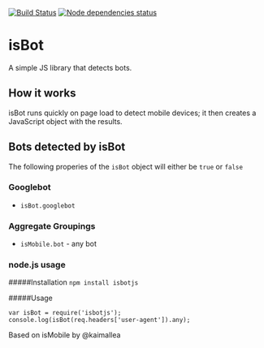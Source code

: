 [![Build Status](https://travis-ci.org/kaimallea/isBot.png)](https://travis-ci.org/kaimallea/isBot)
[![Node dependencies status](https://david-dm.org/kaimallea/isBot.png)](https://david-dm.org/kaimallea/isBot)

# isBot

A simple JS library that detects bots.

## How it works

isBot runs quickly on page load to detect mobile devices; it then creates a JavaScript object with the results.

## Bots detected by isBot

The following properies of the `isBot` object will either be `true` or `false`

### Googlebot

* `isBot.googlebot`

### Aggregate Groupings

* `isMobile.bot` - any bot 

### node.js usage

#####Installation
`npm install isbotjs`

#####Usage
```
var isBot = require('isbotjs');
console.log(isBot(req.headers['user-agent']).any);
```

Based on isMobile by @kaimallea

